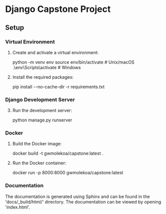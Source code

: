 # Django Capstone Project

## Setup

### Virtual Environment

1. Create and activate a virtual environment:
   
   python -m venv env
   source env/bin/activate  # Unix/macOS
   .\env\Scripts\activate   # Windows

2. Install the required packages:

    pip install --no-cache-dir -r requirements.txt


### Django Development Server

3. Run the development server:

    python manage.py runserver


### Docker

1. Build the Docker image:

    docker build -t gwmolekoa/capstone:latest .

2. Run the Docker container:

    docker run -p 8000:8000 gwmolekoa/capstone:latest


### Documentation

The documentation is generated using Sphinx and can be found in the 'docs/_build/html/' directory. The documentation can be viewed by opening 'index.html'.
